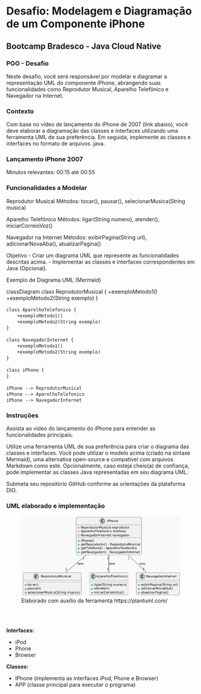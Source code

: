 # Desafio: Modelagem e Diagramação de um Componente iPhone

## Bootcamp Bradesco - Java Cloud Native

### POO - Desafio

Neste desafio, você será responsável por modelar e diagramar a representação UML do componente iPhone, abrangendo suas funcionalidades como Reprodutor Musical, Aparelho Telefônico e Navegador na Internet.

### Contexto

Com base no vídeo de lançamento do iPhone de 2007 (link abaixo), você deve elaborar a diagramação das classes e interfaces utilizando uma ferramenta UML de sua preferência. Em seguida, implemente as classes e interfaces no formato de arquivos .java.

### Lançamento iPhone 2007

Minutos relevantes: 00:15 até 00:55

### Funcionalidades a Modelar

Reprodutor Musical
    Métodos: tocar(), pausar(), selecionarMusica(String musica)

Aparelho Telefônico
    Métodos: ligar(String numero), atender(), iniciarCorreioVoz()

Navegador na Internet
    Métodos: exibirPagina(String url), adicionarNovaAba(), atualizarPagina()

Objetivo
    - Criar um diagrama UML que represente as funcionalidades descritas acima.
    - Implementar as classes e interfaces correspondentes em Java (Opcional).

Exemplo de Diagrama UML (Mermaid)

classDiagram
    class ReprodutorMusical {
        +exemploMetodo1()
        +exemploMetodo2(String exemplo)
    }

    class AparelhoTelefonico {
        +exemploMetodo1()
        +exemploMetodo2(String exemplo)
    }

    class NavegadorInternet {
        +exemploMetodo1()
        +exemploMetodo2(String exemplo)
    }

    class iPhone {
    }

    iPhone --> ReprodutorMusical
    iPhone --> AparelhoTelefonico
    iPhone --> NavegadorInternet

### Instruções

Assista ao vídeo do lançamento do iPhone para entender as funcionalidades principais.

Utilize uma ferramenta UML de sua preferência para criar o diagrama das classes e interfaces. Você pode utilizar o modelo acima (criado na sintaxe Mermaid), uma alternativa open-source e compatível com arquivos Markdown como este.
Opcionalmente, caso esteja cheio(a) de confiança, pode implementar as classes Java representadas em seu diagrama UML.

Submeta seu repositório GitHub conforme as orientações da plataforma DIO.

### UML elaborado e implementação

<figure>
    <img src=./img/plantuml-diagram.png>
    <figcaption>Elaborado com auxílio da ferramenta https://plantuml.com/</figcaption>
</figure>
</br></br>

**Interfaces:**

- iPod
- Phone
- Browser

**Classes:**

- IPhone (implementa as interfaces iPod, Phone e Browser)
- APP (classe principal para executar o programa)

  
